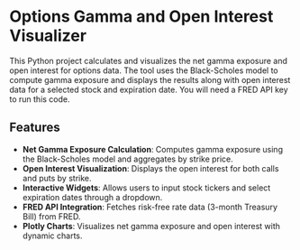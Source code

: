 # Options Gamma and Open Interest Visualizer

This Python project calculates and visualizes the net gamma exposure and open interest for options data. The tool uses the Black-Scholes model to compute gamma exposure and displays the results along with open interest data for a selected stock and expiration date. You will need a FRED API key to run this code. 

## Features

- **Net Gamma Exposure Calculation**: Computes gamma exposure using the Black-Scholes model and aggregates by strike price.
- **Open Interest Visualization**: Displays the open interest for both calls and puts by strike.
- **Interactive Widgets**: Allows users to input stock tickers and select expiration dates through a dropdown.
- **FRED API Integration**: Fetches risk-free rate data (3-month Treasury Bill) from FRED.
- **Plotly Charts**: Visualizes net gamma exposure and open interest with dynamic charts.
